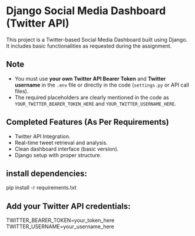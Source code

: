 # Django Social Media Dashboard (Twitter API)

This project is a Twitter-based Social Media Dashboard built using Django. It includes basic functionalities as requested during the assignment.

##  Note
- You must use **your own Twitter API Bearer Token** and **Twitter username** in the `.env` file or directly in the code (`settings.py` or API call files).
- The required placeholders are clearly mentioned in the code as `YOUR_TWITTER_BEARER_TOKEN_HERE` and `YOUR_TWITTER_USERNAME_HERE`.

##  Completed Features (As Per Requirements)
- Twitter API Integration.
- Real-time tweet retrieval and analysis.
- Clean dashboard interface (basic version).
- Django setup with proper structure.

## install dependencies:
pip install -r requirements.txt

## Add your Twitter API credentials:
TWITTER_BEARER_TOKEN=your_token_here
TWITTER_USERNAME=your_username_here
